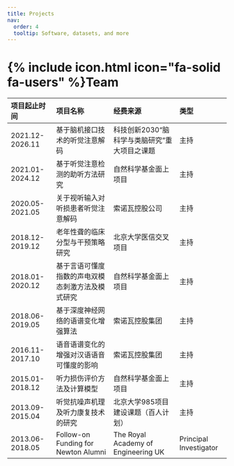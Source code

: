 ```yaml
---
title: Projects
nav:
  order: 4
  tooltip: Software, datasets, and more
---
```


# {% include icon.html icon="fa-solid fa-users" %}Team

| 项目起止时间   |  项目名称      |    经费来源          | 类型  |
|:---------------|:------------------|:---------------|:-----------------------|
| 2021.12-2026.11  |    基于脑机接口技术的听觉注意解码  |   科技创新2030“脑科学与类脑研究”重大项目之课题      |   主持      |
| 2021.01-2024.12  |    基于听觉注意检测的助听方法研究  |   自然科学基金面上项目       |   主持      |
| 2020.05-2021.05  |    关于视听输入对听损患者听觉注意解码  |   索诺瓦控股公司    |   主持      |
| 2018.12-2019.12  |    老年性聋的临床分型与干预策略研究	  |   北京大学医信交叉项目     |   主持      |
| 2018.01-2020.12  |    基于言语可懂度指数的声电双模态刺激方法及模式研究  |   自然科学基金面上项目     |   主持      |
| 2018.06-2019.05  |    基于深度神经网络的语谱变化增强算法  |   索诺瓦控股集团    |   主持      |
| 2016.11-2017.10  |    语音语谱变化的增强对汉语语音可懂度的影响  |   索诺瓦控股集团    |   主持      |
| 2015.01-2018.12  |    听力损伤评价方法及计算模型  |   自然科学基金面上项目     |   主持      |
| 2013.09-2015.04  |    听觉抗噪声机理及听力康复技术的研究  |   北京大学985项目建设课题（百人计划）    |   主持      |
| 2013.06-2018.05	  |    Follow-on Funding for Newton Alumni  |   The Royal Academy of Engineering UK     |   Principal Investigator    |
